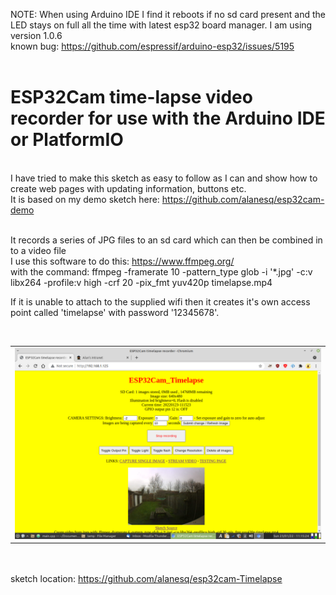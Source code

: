 NOTE: When using Arduino IDE I find it reboots if no sd card present and the LED stays on full all the time with latest esp32 board manager.  I am using version  1.0.6<br>
known bug: https://github.com/espressif/arduino-esp32/issues/5195<br><br>
      
<h1>ESP32Cam time-lapse video recorder for use with the Arduino IDE or PlatformIO</h1>

<br>I have tried to make this sketch as easy to follow as I can and show how to create web pages with updating information, buttons etc.
<br>It is based on my demo sketch here:   https://github.com/alanesq/esp32cam-demo

<br>It records a series of JPG files to an sd card which can then be combined in to a video file
<br>I use this software to do this:  https://www.ffmpeg.org/
<br>with the command:    ffmpeg -framerate 10 -pattern_type glob -i '*.jpg' -c:v libx264 -profile:v high -crf 20 -pix_fmt yuv420p timelapse.mp4

If it is unable to attach to the supplied wifi then it creates it's own access point called 'timelapse' with password '12345678'.


<br><table><tr>
  <td><img src="/misc/tl.png" /></td>
</tr></table> 

<br><br>sketch location: https://github.com/alanesq/esp32cam-Timelapse

